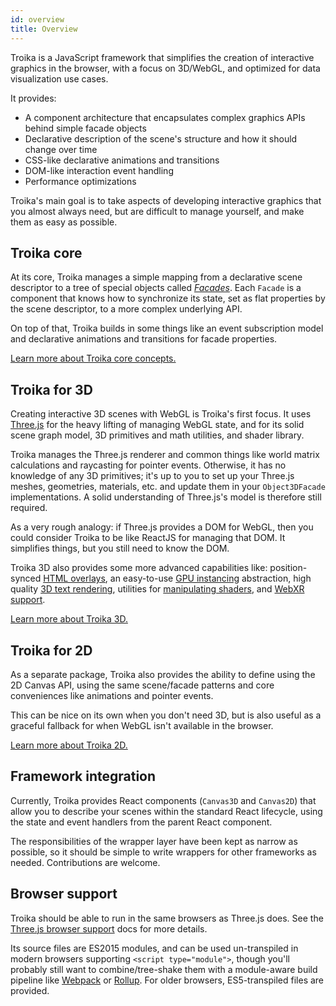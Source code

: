 ```yaml
---
id: overview
title: Overview
---
```


Troika is a JavaScript framework that simplifies the creation of interactive graphics in the browser, with a focus on 3D/WebGL, and optimized for data visualization use cases.

It provides:

* A component architecture that encapsulates complex graphics APIs behind simple facade objects
* Declarative description of the scene's structure and how it should change over time
* CSS-like declarative animations and transitions
* DOM-like interaction event handling
* Performance optimizations

Troika's main goal is to take aspects of developing interactive graphics that you almost always need, but are difficult to manage yourself, and make them as easy as possible.


## Troika core

At its core, Troika manages a simple mapping from a declarative scene descriptor to a tree of special objects called [_Facades_](troika-core/facades.md). Each `Facade` is a component that knows how to synchronize its state, set as flat properties by the scene descriptor, to a more complex underlying API.

On top of that, Troika builds in some things like an event subscription model and declarative animations and transitions for facade properties.

[Learn more about Troika core concepts.](troika-core/facades.md)


## Troika for 3D

Creating interactive 3D scenes with WebGL is Troika's first focus. It uses [Three.js](https://threejs.org) for the heavy lifting of managing WebGL state, and for its solid scene graph model, 3D primitives and math utilities, and shader library.

Troika manages the Three.js renderer and common things like world matrix calculations and raycasting for pointer events. Otherwise, it has no knowledge of any 3D primitives; it's up to you to set up your Three.js meshes, geometries, materials, etc. and update them in your `Object3DFacade` implementations. A solid understanding of Three.js's model is therefore still required.

As a very rough analogy: if Three.js provides a DOM for WebGL, then you could consider Troika to be like ReactJS for managing that DOM. It simplifies things, but you still need to know the DOM.

Troika 3D also provides some more advanced capabilities like: position-synced [HTML overlays](troika-3d/3d-html-overlays.md), an easy-to-use [GPU instancing](troika-3d/3d-instancing.md) abstraction, high quality [3D text rendering](troika-3d/3d-text.md), utilities for [manipulating shaders](troika-3d/3d-shader-utils.md), and [WebXR support](troika-xr/3d-webxr.md).

[Learn more about Troika 3D.](troika-3d/3d-overview.md)


## Troika for 2D

As a separate package, Troika also provides the ability to define using the 2D Canvas API, using the same scene/facade patterns and core conveniences like animations and pointer events.

This can be nice on its own when you don't need 3D, but is also useful as a graceful fallback for when WebGL isn't available in the browser.

[Learn more about Troika 2D.](troika-2d/2d-overview.md)


## Framework integration

Currently, Troika provides React components (`Canvas3D` and `Canvas2D`) that allow you to describe your scenes within the standard React lifecycle, using the state and event handlers from the parent React component.

The responsibilities of the wrapper layer have been kept as narrow as possible, so it should be simple to write wrappers for other frameworks as needed. Contributions are welcome.


## Browser support

Troika should be able to run in the same browsers as Three.js does. See the [Three.js browser support](https://threejs.org/docs/#manual/en/introduction/Browser-support) docs for more details.

Its source files are ES2015 modules, and can be used un-transpiled in modern browsers supporting `<script type="module">`, though you'll probably still want to combine/tree-shake them with a module-aware build pipeline like [Webpack](https://webpack.js.org/) or [Rollup](https://rollupjs.org/). For older browsers, ES5-transpiled files are provided.

